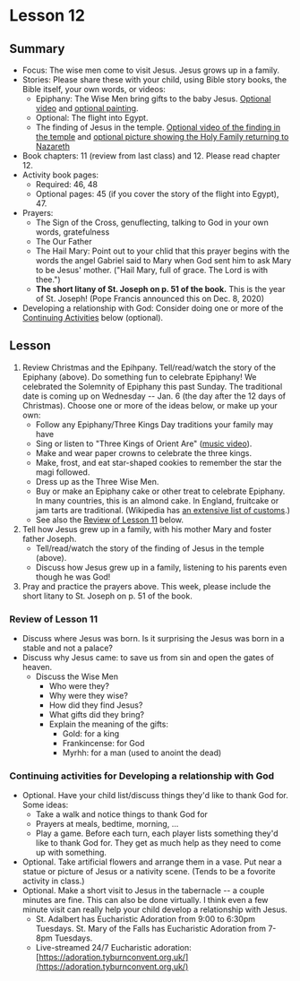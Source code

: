 # Lesson 12
## Summary
- Focus: The wise men come to visit Jesus.  Jesus grows up in a family.
- Stories:  Please share these with your child, using Bible story books, the Bible itself, your own words, or videos: 
  - Epiphany: The Wise Men bring gifts to the baby Jesus.  [Optional video](https://www.youtube.com/watch?v=NWk8WCOdnV4) and [optional painting](http://shcathedral.org/adoration-of-the-magi/).  
  - Optional: The flight into Egypt.
  - The finding of Jesus in the temple.  [Optional video of the finding in the temple](https://youtu.be/j2vH6h8JR4k) and [optional picture showing the Holy Family returning to Nazareth](http://www.wikiart.org/en/rembrandt/christ-returning-from-the-temple-with-his-parents-1654)
- Book chapters: 11 (review from last class) and 12.  Please read chapter 12.
- Activity book pages: 
  - Required: 46, 48
  - Optional pages: 45 (if you cover the story of the flight into Egypt), 47.  
- Prayers:
  - The Sign of the Cross, genuflecting, talking to God in your own words, gratefulness
  - The Our Father
  - The Hail Mary: Point out to your chlid that this prayer begins with the words the angel Gabriel said to Mary when God sent him to ask Mary to be Jesus' mother. ("Hail Mary, full of grace.  The Lord is with thee.")  
  - **The short litany of St. Joseph on p. 51 of the book.**  This is the year of St. Joseph!  (Pope Francis announced this on Dec. 8, 2020)
- Developing a relationship with God: Consider doing one or more of the [Continuing Activities](#ContinuingActivities) below (optional).

## Lesson
1. Review Christmas and the Epihpany.  Tell/read/watch the story of the Epiphany (above).  Do something fun to celebrate Epiphany!  We celebrated the Solemnity of Epiphany this past Sunday.  The traditional date is coming up on Wednesday -- Jan. 6 (the day after the 12 days of Christmas).  Choose one or more of the ideas below, or make up your own:
      - Follow any Epiphany/Three Kings Day traditions your family may have
      - Sing or listen to "Three Kings of Orient Are" ([music video](https://youtu.be/sJpecRI_0wY)).
      - Make and wear paper crowns to celebrate the three kings.
      - Make, frost, and eat star-shaped cookies to remember the star the magi followed.
      - Dress up as the Three Wise Men.
      - Buy or make an Epiphany cake or other treat to celebrate Epiphany.  In many countries, this is an almond cake.  In England, fruitcake or jam tarts are traditional. (Wikipedia has [an extensive list of customs](https://en.wikipedia.org/wiki/Epiphany_(holiday)#National_and_local_customs).)
      - See also the [Review of Lesson 11](#Review) below.
2. Tell how Jesus grew up in a family, with his mother Mary and foster father Joseph.  
    - Tell/read/watch the story of the finding of Jesus in the temple (above).
    - Discuss how Jesus grew up in a family, listening to his parents even though he was God!
3. Pray and practice the prayers above.  This week, please include the short litany to St. Joseph on p. 51 of the book.

### <a name="Review"> Review of Lesson 11</a>
- Discuss where Jesus was born.  Is it surprising the Jesus was born in a stable and not a palace?
- Discuss why Jesus came: to save us from sin and open the gates of heaven.
   - Discuss the Wise Men
       - Who were they?
       - Why were they wise?
       - How did they find Jesus?
       - What gifts did they bring?
       - Explain the meaning of the gifts:
            - Gold: for a king
            - Frankincense: for God
            - Myrhh: for a man (used to anoint the dead)
  
### <a name="ContinuingActivities"> Continuing activities for Developing a relationship with God </a>
- Optional. Have your child list/discuss things they'd like to thank God for.  Some ideas:
    - Take a walk and notice things to thank God for
    - Prayers at meals, bedtime, morning, ...
    - Play a game.  Before each turn, each player lists something they'd like to thank God for.  They get as much help as they need to come up with something.
 - Optional. Take artificial flowers and arrange them in a vase.  Put near a statue or picture of Jesus or a nativity scene.  (Tends to be a fovorite activity in class.)
 - Optional. Make a short visit to Jesus in the tabernacle -- a couple minutes are fine.  This can also be done virtually.  I think even a few minute visit can really help your child develop a relationship with Jesus.  
    - St. Adalbert has Eucharistic Adoration from 9:00 to 6:30pm Tuesdays.  St. Mary of the Falls has Eucharistic Adoration from 7-8pm Tuesdays.  
    - Live-streamed 24/7 Eucharistic adoration: [https://adoration.tyburnconvent.org.uk/](https://adoration.tyburnconvent.org.uk/)



